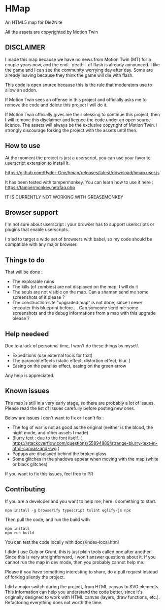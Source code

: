 # HMap 

An HTML5 map for Die2Nite

All the assets are copyrighted by Motion Twin

## DISCLAIMER

I made this map because we have no news from Motion Twin (MT) for a couple years now, and the end - death - of flash
is already announced. I like the game and I can see the community worrying day after day. Some are already leaving because 
they think the game will die with flash.

This code is open source because this is the rule that moderators use to allow an addon.

If Motion Twin sees an offense in this project and officially asks me to remove the code and delete this project I will do it.

If Motion Twin officially gives me their blessing to continue this project, then I will remove this disclaimer and licence 
the code under an open source licence. The assets will always be the exclusive copyright of Motion Twin. I strongly discourage 
forking the project with the assets until then.

## How to use
 
At the moment the project is just a userscript, you can use your favorite userscript extension to install it.
 
https://github.com/Ryder-One/hmap/releases/latest/download/hmap.user.js
 
It has been tested with tampermonkey. You can learn how to use it here : https://tampermonkey.net/faq.php

IT IS CURRENTLY NOT WORKING WITH GREASEMONKEY

## Browser support

I'm not sure about userscript : your browser has to support userscripts or plugins that enable userscripts.

I tried to target a wide set of browsers with babel, so my code should be compatible with any major browser.
  
## Things to do

That will be done :

  * The explorable ruins
  * The kills (of zombies) are not displayed on the map, I will do it
  * The souls are not visible on the map. Can a shaman send me some screenshots of it please ?
  * The construction site "upgraded map" is not done, since I never encouter this blueprint before ... Can someone send me some screenshots and the debug informations from a map with this upgrade please ?

## Help needeed

Due to a lack of personnal time, I won't do these things by myself.

  * Expeditions (use external tools for that)
  * The paranoid effects (static effect, distortion effect, blur..)
  * Easing on the parallax effect, easing on the green arrow

Any help is appreciated.

## Known issues

The map is still in a very early stage, so there are probably a lot of issues. Please read the list of issues carefully before posting new ones.

Below are issues I don't want to fix or I can't fix :

  * The fog of war is not as good as the original (neither is the blood, the night mode, and other assets I made)
  * Blurry text : due to the font itself. ( https://stackoverflow.com/questions/55894889/strange-blurry-text-in-html-canvas-and-svg )
  * Popups are displayed behind the broken glass
  * Some glitches in the shadows appear when moving with the map (white or black glitches)

If you want to fix this issues, feel free to PR

## Contributing
 
If you are a developer and you want to help me, here is something to start.
 
```
npm install -g browserify typescript tslint uglify-js npx
```

Then pull the code, and run the build with 

```
npm install
npm run build
```

You can test the code locally with docs/index-local.html

I didn't use Gulp or Grunt, this is just plain tools called one after another. Since this is very straightforward, I won't answer questions about it. If you cannot run the map in dev mode, then you probably cannot help me.

Please if you have something interesting to share, do a pull request instead of forking silently the project. 

I did a major switch during the project, from HTML canvas to SVG elements. This information can help you understand the code better, since it's originally designed to work with HTML canvas (layers, draw functions, etc.). Refactoring everything does not worth the time.
